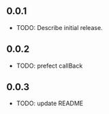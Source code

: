 ## 0.0.1

* TODO: Describe initial release.

## 0.0.2

* TODO: prefect callBack

## 0.0.3

* TODO: update README